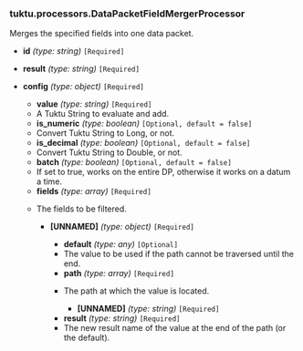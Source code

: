 ### tuktu.processors.DataPacketFieldMergerProcessor
Merges the specified fields into one data packet.

  * **id** *(type: string)* `[Required]`

  * **result** *(type: string)* `[Required]`

  * **config** *(type: object)* `[Required]`

    * **value** *(type: string)* `[Required]`
    - A Tuktu String to evaluate and add.

    * **is_numeric** *(type: boolean)* `[Optional, default = false]`
    - Convert Tuktu String to Long, or not.

    * **is_decimal** *(type: boolean)* `[Optional, default = false]`
    - Convert Tuktu String to Double, or not.

    * **batch** *(type: boolean)* `[Optional, default = false]`
    - If set to true, works on the entire DP, otherwise it works on a datum a time.

    * **fields** *(type: array)* `[Required]`
    - The fields to be filtered.

      * **[UNNAMED]** *(type: object)* `[Required]`

        * **default** *(type: any)* `[Optional]`
        - The value to be used if the path cannot be traversed until the end.

        * **path** *(type: array)* `[Required]`
        - The path at which the value is located.

          * **[UNNAMED]** *(type: string)* `[Required]`

        * **result** *(type: string)* `[Required]`
        - The new result name of the value at the end of the path (or the default).

